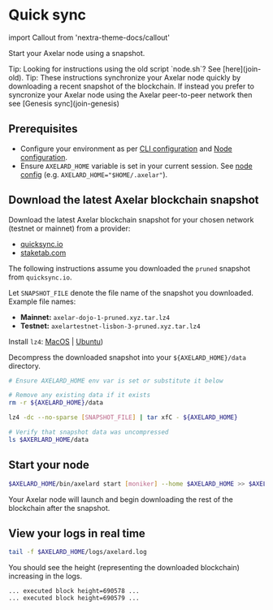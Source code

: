 # Quick sync

import Callout from 'nextra-theme-docs/callout'

Start your Axelar node using a snapshot.

<Callout emoji="💡">
  Tip: Looking for instructions using the old script `node.sh`?  See [here](join-old).
</Callout>

<Callout emoji="💡">
  Tip: These instructions synchronize your Axelar node quickly by downloading a recent snapshot of the blockchain. If instead you prefer to syncronize your Axelar node using the Axelar peer-to-peer network then see [Genesis sync](join-genesis)
</Callout>

## Prerequisites

- Configure your environment as per [CLI configuration](config-cli) and [Node configuration](config-node).
- Ensure `AXELARD_HOME` variable is set in your current session. See [node config](https://docs.axelar.dev/node/config-node#home-directory) (e.g. `AXELARD_HOME="$HOME/.axelar"`).

## Download the latest Axelar blockchain snapshot

Download the latest Axelar blockchain snapshot for your chosen network (testnet or mainnet) from a provider:

- [quicksync.io](https://quicksync.io/networks/axelar.html)
- [staketab.com](https://services.staketab.com/snapshots/axelar)

The following instructions assume you downloaded the `pruned` snapshot from `quicksync.io`.

Let `SNAPSHOT_FILE` denote the file name of the snapshot you downloaded. Example file names:

- **Mainnet:** `axelar-dojo-1-pruned.xyz.tar.lz4`
- **Testnet:** `axelartestnet-lisbon-3-pruned.xyz.tar.lz4`

Install `lz4`: [MacOS](https://formulae.brew.sh/formula/lz4) | [Ubuntu](https://snapcraft.io/install/lz4/ubuntu))

Decompress the downloaded snapshot into your `${AXELARD_HOME}/data` directory.

```bash
# Ensure AXELARD_HOME env var is set or substitute it below

# Remove any existing data if it exists
rm -r ${AXELARD_HOME}/data

lz4 -dc --no-sparse [SNAPSHOT_FILE] | tar xfC - ${AXELARD_HOME}

# Verify that snapshot data was uncompressed
ls $AXERLARD_HOME/data
```

## Start your node

```bash
$AXELARD_HOME/bin/axelard start [moniker] --home $AXELARD_HOME >> $AXELARD_HOME/logs/axelard.log 2>&1 &
```

Your Axelar node will launch and begin downloading the rest of the blockchain after the snapshot.

## View your logs in real time

```bash
tail -f $AXELARD_HOME/logs/axelard.log
```

You should see the height (representing the downloaded blockchain) increasing in the logs.

```
... executed block height=690578 ...
... executed block height=690579 ...
```
